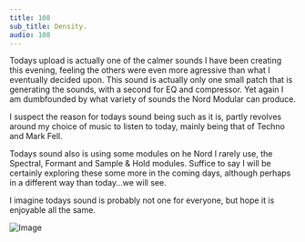```yaml
---
title: 108
sub_title: Density.
audio: 108
---
```


Todays upload is actually one of the calmer sounds I have been creating this evening, feeling the others were even more agressive than what I eventually decided upon. This sound is actually only one small patch that is generating the sounds, with a second for EQ and compressor. Yet again I am dumbfounded by what variety of sounds the Nord Modular can produce.

I suspect the reason for todays sound being such as it is, partly revolves around my choice of music to listen to today, mainly being that of Techno and Mark Fell.

Todays sound also is using some modules on he Nord I rarely use, the Spectral, Formant and Sample & Hold modules. Suffice to say I will be certainly exploring these some more in the coming days, although perhaps in a different way than today…we will see.

I imagine todays sound is probably not one for everyone, but hope it is enjoyable all the same.

![Image](/assets/img/Snd-108.jpg)